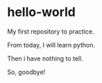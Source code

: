 # hello-world
My first repository to practice.

From today, I will learn python. 

Then i have nothing to tell.

So, goodbye!
